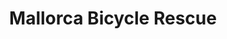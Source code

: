 ﻿---
title: "Mallorca Bicycle Rescue"
description: "Island-wide cyclist pickup if your bike or body breaks. Simple. Fast. Reliable."

hero_title: "Mallorca Bicycle Rescue"
hero_subtitle: "If your bike or your body breaks, we get you where you need to be."
hero_image: "/img/hero-1920.webp"
hero_alt: "Cyclist on a coastal road in Mallorca"

cta:
  label: "Buy rescue cover"
  url: "https://shop.example.com/en"   # TODO: replace with your Ecwid EN link

note: "Fast, simple, island-wide."

features:
  - title: "Why riders buy"
    text: "Peace of mind – explore the island without worrying about getting stranded."
  - title: "Save time & stress"
    text: "Avoid taxi zoning headaches, language complications and long roadside waits. Your whole day isn’t ruined—nor your group’s."
  - title: "Ready when needed"
    text: "One call, WhatsApp us your location, we confirm and send an ETA."

pricing:
  - label: "4 days"
    price: "from €16"
    desc: "One rider + one specified bike"
  - label: "5 / 7 / 10 days"
    price: "great-value bundles"
    desc: "Cover yourself and your riding partners"
  - label: "14 days"
    price: "best for longer stays"
    desc: "Buy now → links to online shop"

good_to_know:
  - "Typical response: ~30–40 minutes; can be longer in very remote spots like Port de Sa Calobra during spring rush hour."
  - "Operating hours: from one hour after sunrise to sunset."
  - "Roads only: we recover cyclists from roads a standard (non-4×4) vehicle can access."
  - "Medical emergencies: call an ambulance first; we’ll secure/transport your bike (bikes don’t fit in ambulances)."

faq:
  - q: "Is it one policy per rider?"
    a: "Yes. One policy = one person + one specified bike. ID may be requested to prevent a group trying to cover everyone with one policy."
  - q: "Are rental or borrowed bikes covered?"
    a: "Yes—as long as it’s the bike specified when purchasing (prevents group misuse)."
  - q: "Where will you take me?"
    a: "Your choice: nearest open bike shop, your accommodation, or your rental outlet."
  - q: "How long will I wait?"
    a: "Aim is 30–40 minutes; can be longer in remote areas (e.g., Port de Sa Calobra on very busy days). We have vehicles across the island and can bring in additional support."
  - q: "How many claims can I make?"
    a: "Once per policy per week per issue (e.g., 14-day cover includes two claims for the same issue). Different issues aren’t capped, but abuse may result in cancellation and refund of the unused portion."
  - q: "Minimum distance from shop/hotel?"
    a: "At least 1 km from your accommodation or an open bike shop."
  - q: "When can I buy?"
    a: "At least 12 hours before you need it. We’re rescue & recovery, not a taxi."
  - q: "Do you operate at night?"
    a: "No. From one hour after sunrise until sunset."
  - q: "Medical issues?"
    a: "Call an ambulance. We’ll collect and look after your bike, but we are not medics."
  - q: "Off-road pickup?"
    a: "No. You must be on a road a standard (non-4×4) vehicle can drive on."
  - q: "Tandems, hand bikes, recumbents?"
    a: "Not currently covered—they don’t fit in all vehicles."
  - q: "E-bikes?"
    a: "Covered for mechanical issues. A flat battery isn’t a rescue reason; please manage charging—consider it a learning experience."
  - q: "Races/sportives?"
    a: "Not covered. We also cannot operate during the Mallorca 312 where there are road closures."
  - q: "Can I cancel?"
    a: "Yes—full refund as long as cover hasn’t started."
  - q: "What info do I need to buy?"
    a: "Name, contact details, accommodation address, start date, and the bike details."
  - q: "Can I change my bike during my stay?"
    a: "Yes—email us at least 12 hours before and we’ll update the policy."
---


